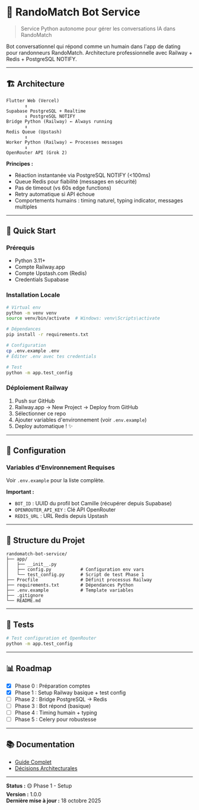 # 🤖 RandoMatch Bot Service

> Service Python autonome pour gérer les conversations IA dans RandoMatch

Bot conversationnel qui répond comme un humain dans l'app de dating pour randonneurs RandoMatch. Architecture professionnelle avec Railway + Redis + PostgreSQL NOTIFY.

---

## 🏗️ Architecture

```
Flutter Web (Vercel)
       ↕️
Supabase PostgreSQL + Realtime
       ↕️ PostgreSQL NOTIFY
Bridge Python (Railway) ← Always running
       ↕️
Redis Queue (Upstash)
       ↕️
Worker Python (Railway) ← Processes messages
       ↕️
OpenRouter API (Grok 2)
```

**Principes :**
- Réaction instantanée via PostgreSQL NOTIFY (<100ms)
- Queue Redis pour fiabilité (messages en sécurité)
- Pas de timeout (vs 60s edge functions)
- Retry automatique si API échoue
- Comportements humains : timing naturel, typing indicator, messages multiples

---

## 🚀 Quick Start

### Prérequis
- Python 3.11+
- Compte Railway.app
- Compte Upstash.com (Redis)
- Credentials Supabase

### Installation Locale

```bash
# Virtual env
python -m venv venv
source venv/bin/activate  # Windows: venv\Scripts\activate

# Dépendances
pip install -r requirements.txt

# Configuration
cp .env.example .env
# Éditer .env avec tes credentials

# Test
python -m app.test_config
```

### Déploiement Railway

1. Push sur GitHub
2. Railway.app → New Project → Deploy from GitHub
3. Sélectionner ce repo
4. Ajouter variables d'environnement (voir `.env.example`)
5. Deploy automatique ! ✨

---

## 🔧 Configuration

### Variables d'Environnement Requises

Voir `.env.example` pour la liste complète.

**Important :** 
- `BOT_ID` : UUID du profil bot Camille (récupérer depuis Supabase)
- `OPENROUTER_API_KEY` : Clé API OpenRouter
- `REDIS_URL` : URL Redis depuis Upstash

---

## 📁 Structure du Projet

```
randomatch-bot-service/
├── app/
│   ├── __init__.py
│   ├── config.py           # Configuration env vars
│   └── test_config.py      # Script de test Phase 1
├── Procfile                # Définit processus Railway
├── requirements.txt        # Dépendances Python
├── .env.example            # Template variables
├── .gitignore
└── README.md
```

---

## 🧪 Tests

```bash
# Test configuration et OpenRouter
python -m app.test_config
```

---

## 📊 Roadmap

- [x] Phase 0 : Préparation comptes
- [x] Phase 1 : Setup Railway basique + test config
- [ ] Phase 2 : Bridge PostgreSQL → Redis
- [ ] Phase 3 : Bot répond (basique)
- [ ] Phase 4 : Timing humain + typing
- [ ] Phase 5 : Celery pour robustesse

---

## 📚 Documentation

- [Guide Complet](./docs/GUIDE.md)
- [Décisions Architecturales](./docs/DECISIONS.md)

---

**Status :** 🟡 Phase 1 - Setup  
**Version :** 1.0.0  
**Dernière mise à jour :** 18 octobre 2025
